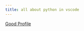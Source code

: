 ```yaml
---
title: all about python in vscode
---
```


[Good Profile](https://gist.github.com/Mohsen-Khodabakhshi/b14cfe94ac454469a2ef729cad7ae964)
